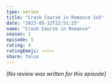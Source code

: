 ```yaml
---
type: series
title: "Crash Course in Romance 1x5"
date: "2023-05-12T22:51:25"
name: "Crash Course in Romance"
season: 1
episode: 5
rating: 4
ratingEmoji: ⭐️⭐️⭐️⭐️
share: false
---
```


_[No review was written for this episode]_
